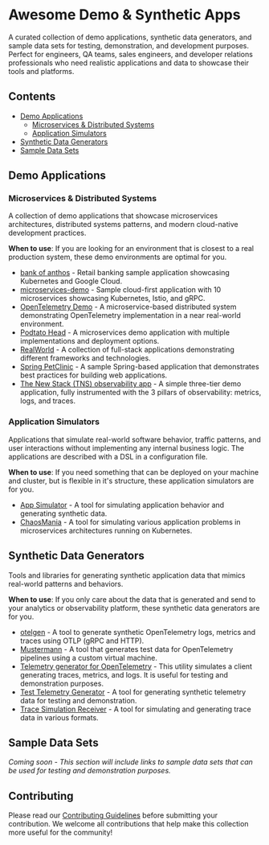 # Awesome Demo & Synthetic Apps

A curated collection of demo applications, synthetic data generators, and sample data sets for testing, demonstration, and development purposes. Perfect for engineers, QA teams, sales engineers, and developer relations professionals who need realistic applications and data to showcase their tools and platforms.

## Contents

- [Demo Applications](#demo-applications)
  - [Microservices & Distributed Systems](#microservices--distributed-systems)
  - [Application Simulators](#application-simulators)
- [Synthetic Data Generators](#synthetic-data-generators)
- [Sample Data Sets](#sample-data-sets)

## Demo Applications

### Microservices & Distributed Systems

A collection of demo applications that showcase microservices architectures, distributed systems patterns, and modern cloud-native development practices.

**When to use**: If you are looking for an environment that is closest to a real production system, these demo environments are optimal for you.

- [bank of anthos](https://github.com/GoogleCloudPlatform/bank-of-anthos) -  Retail banking sample application showcasing Kubernetes and Google Cloud.
- [microservices-demo](GoogleCloudPlatform/microservices-demo) - Sample cloud-first application with 10 microservices showcasing Kubernetes, Istio, and gRPC.
- [OpenTelemetry Demo](https://github.com/open-telemetry/opentelemetry-demo) - A microservice-based distributed system demonstrating OpenTelemetry implementation in a near real-world environment.
- [Podtato Head](https://github.com/podtato-head/podtato-head) - A microservices demo application with multiple implementations and deployment options.
- [RealWorld](https://github.com/gothinkster/realworld) - A collection of full-stack applications demonstrating different frameworks and technologies.
- [Spring PetClinic](https://github.com/spring-projects/spring-petclinic) - A sample Spring-based application that demonstrates best practices for building web applications.
- [The New Stack (TNS) observability app](https://github.com/grafana/tn) - A simple three-tier demo application, fully instrumented with the 3 pillars of observability: metrics, logs, and traces.


### Application Simulators

Applications that simulate real-world software behavior, traffic patterns, and user interactions without implementing any internal business logic. The applications are described with a DSL in
a configuration file.

**When to use**: If you need something that can be deployed on your machine and cluster, but is flexible in it's structure, these application simulators are for you.

- [App Simulator](https://github.com/cisco-open/app-simulator) - A tool for simulating application behavior and generating synthetic data.
- [ChaosMania](https://github.com/Causely/chaosmania) - A tool for simulating various application problems in microservices architectures running on Kubernetes.

## Synthetic Data Generators

Tools and libraries for generating synthetic application data that mimics real-world patterns and behaviors.

**When to use**: If you only care about the data that is generated and send to your analytics or observability platform, these synthetic data generators are for you.

- [otelgen](https://github.com/krzko/otelgen) - A tool to generate synthetic OpenTelemetry logs, metrics and traces using OTLP (gRPC and HTTP).
- [Mustermann](https://github.com/schultyy/mustermann) - A tool that generates test data for OpenTelemetry pipelines using a custom virtual machine.
- [Telemetry generator for OpenTelemetry](https://github.com/open-telemetry/opentelemetry-collector-contrib/tree/main/cmd/telemetrygen) - This utility simulates a client generating traces, metrics, and logs. It is useful for testing and demonstration purposes.
- [Test Telemetry Generator](https://github.com/cisco-open/test-telemetry-generator) - A tool for generating synthetic telemetry data for testing and demonstration.
- [Trace Simulation Receiver](https://github.com/k4ji/tracesimulationreceiver) - A tool for simulating and generating trace data in various formats.


## Sample Data Sets

_Coming soon - This section will include links to sample data sets that can be used for testing and demonstration purposes._

## Contributing

Please read our [Contributing Guidelines](CONTRIBUTING.md) before submitting your contribution. We welcome all contributions that help make this collection more useful for the community!

